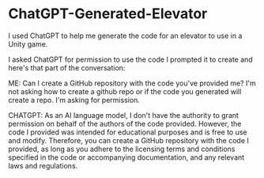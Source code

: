 # ChatGPT-Generated-Elevator
I used ChatGPT to help me generate the code for an elevator to use in a Unity game.

I asked ChatGPT for permission to use the code I prompted it to create and here's that part of the conversation:

ME: Can I create a GitHub repository with the code you've provided me? I'm not asking how to create a github repo or if the code you generated will create a repo. I'm asking for permission.

CHATGPT: As an AI language model, I don't have the authority to grant permission on behalf of the authors of the code provided. However, the code I provided was intended for educational purposes and is free to use and modify. Therefore, you can create a GitHub repository with the code I provided, as long as you adhere to the licensing terms and conditions specified in the code or accompanying documentation, and any relevant laws and regulations.
